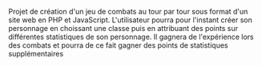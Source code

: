 Projet de création d'un jeu de combats au tour par tour sous format d'un site web en PHP et JavaScript.
L'utilisateur pourra pour l'instant créer son personnage en choissant une classe puis en attribuant des points sur différentes statistiques de son personnage.
Il gagnera de l'expérience lors des combats et pourra de ce fait gagner des points de statistiques supplémentaires
